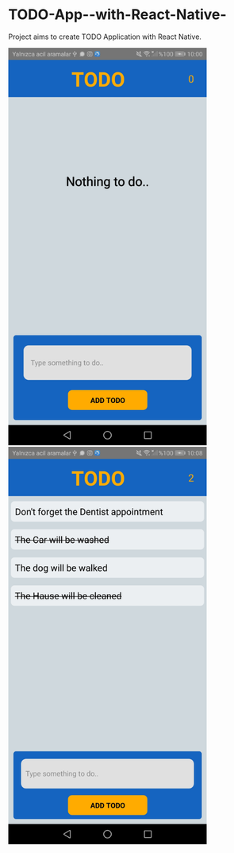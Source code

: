 # TODO-App--with-React-Native-
Project aims to create TODO Application with React Native.

<img src= "Screenshot_1.jpg" width =400 >
<img src= "Screenshot_2.jpg" width =400 >


